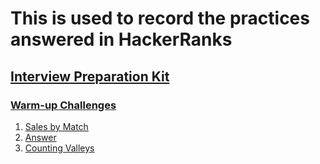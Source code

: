 # This is used to record the practices answered in HackerRanks

## [Interview Preparation Kit](https://www.hackerrank.com/interview/interview-preparation-kit)
### [Warm-up Challenges](https://www.hackerrank.com/interview/interview-preparation-kit/warmup/challenges)
1. [Sales by Match](https://www.hackerrank.com/challenges/sock-merchant/problem?isFullScreen=true&h_l=interview&playlist_slugs%5B%5D=interview-preparation-kit&playlist_slugs%5B%5D=warmup)
  1. [Answer](./interview_preparation_kit/warm-up_challenges/sales_by_match.py)
2. [Counting Valleys](https://www.hackerrank.com/challenges/counting-valleys/problem?isFullScreen=true&h_l=interview&playlist_slugs%5B%5D=interview-preparation-kit&playlist_slugs%5B%5D=warmup)
